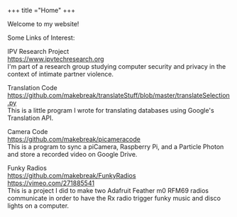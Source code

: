 +++
title ="Home"
+++

Welcome to my website!  


Some Links of Interest:

IPV Research Project\
https://www.ipvtechresearch.org \
I'm part of a research group studying computer security and privacy in the context of intimate partner violence. 

Translation Code\
https://github.com/makebreak/translateStuff/blob/master/translateSelection.py \
This is a little program I wrote for translating databases using Google's Translation API.

Camera Code \
https://github.com/makebreak/picameracode \
This is a program to sync a piCamera, Raspberry Pi, and a Particle Photon and store a recorded video on Google Drive. 

Funky Radios \
https://github.com/makebreak/FunkyRadios \
https://vimeo.com/271885541 \
This is a project I did to make two Adafruit Feather m0 RFM69 radios communicate in order to have the Rx radio trigger funky music and disco lights on a computer. 

















